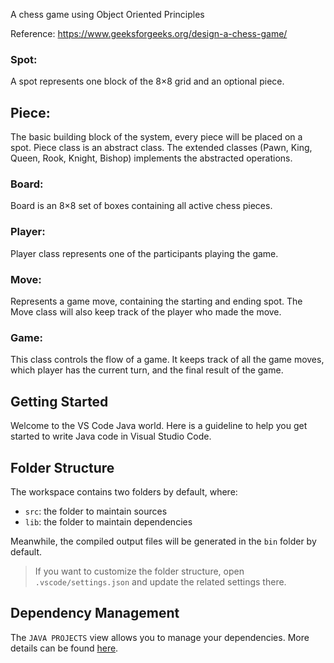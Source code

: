 A chess game using Object Oriented Principles

Reference: https://www.geeksforgeeks.org/design-a-chess-game/

### Spot: 
A spot represents one block of the 8×8 grid and an optional piece.
## Piece: 
The basic building block of the system, every piece will be placed on a spot. Piece class is an abstract class. The extended classes (Pawn, King, Queen, Rook, Knight, Bishop) implements the abstracted operations.
### Board: 
Board is an 8×8 set of boxes containing all active chess pieces.
### Player: 
Player class represents one of the participants playing the game.
### Move: 
Represents a game move, containing the starting and ending spot. The Move class will also keep track of the player who made the move.
### Game: 
This class controls the flow of a game. It keeps track of all the game moves, which player has the current turn, and the final result of the game.


## Getting Started

Welcome to the VS Code Java world. Here is a guideline to help you get started to write Java code in Visual Studio Code.

## Folder Structure

The workspace contains two folders by default, where:

- `src`: the folder to maintain sources
- `lib`: the folder to maintain dependencies

Meanwhile, the compiled output files will be generated in the `bin` folder by default.

> If you want to customize the folder structure, open `.vscode/settings.json` and update the related settings there.

## Dependency Management

The `JAVA PROJECTS` view allows you to manage your dependencies. More details can be found [here](https://github.com/microsoft/vscode-java-dependency#manage-dependencies).
